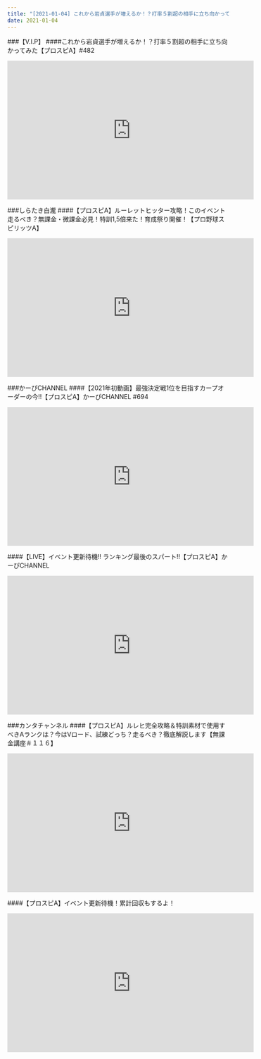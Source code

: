 ```yaml
---
title: "[2021-01-04] これから岩貞選手が増えるか！？打率５割超の相手に立ち向かってみた【プロスピA】#482 他"
date: 2021-01-04
---
```

###【V.I.P】
####これから岩貞選手が増えるか！？打率５割超の相手に立ち向かってみた【プロスピA】#482
<iframe width="560" height="315" src="https://www.youtube.com/embed/iOdRhMiLvy4" frameborder="0" allow="accelerometer; autoplay; clipboard-write; encrypted-media; gyroscope; picture-in-picture" allowfullscreen></iframe>

###しらたき白瀧
####【プロスピA】ルーレットヒッター攻略！このイベント走るべき？無課金・微課金必見！特訓1,5倍来た！育成祭り開催！【プロ野球スピリッツA】
<iframe width="560" height="315" src="https://www.youtube.com/embed/Vk9UPFjygmo" frameborder="0" allow="accelerometer; autoplay; clipboard-write; encrypted-media; gyroscope; picture-in-picture" allowfullscreen></iframe>

###かーぴCHANNEL
####【2021年初動画】最強決定戦1位を目指すカープオーダーの今!!【プロスピA】かーぴCHANNEL #694
<iframe width="560" height="315" src="https://www.youtube.com/embed/dk04_Aq5gDo" frameborder="0" allow="accelerometer; autoplay; clipboard-write; encrypted-media; gyroscope; picture-in-picture" allowfullscreen></iframe>

####【LIVE】イベント更新待機!! ランキング最後のスパート!!【プロスピA】かーぴCHANNEL
<iframe width="560" height="315" src="https://www.youtube.com/embed/qqhGEucOdhQ" frameborder="0" allow="accelerometer; autoplay; clipboard-write; encrypted-media; gyroscope; picture-in-picture" allowfullscreen></iframe>

###カンタチャンネル
####【プロスピA】ルレヒ完全攻略＆特訓素材で使用すべきAランクは？今はVロード、試練どっち？走るべき？徹底解説します【無課金講座＃１１６】
<iframe width="560" height="315" src="https://www.youtube.com/embed/AIu-dt6SH1w" frameborder="0" allow="accelerometer; autoplay; clipboard-write; encrypted-media; gyroscope; picture-in-picture" allowfullscreen></iframe>

####【プロスピA】イベント更新待機！累計回収もするよ！
<iframe width="560" height="315" src="https://www.youtube.com/embed/vzxep5vkTWw" frameborder="0" allow="accelerometer; autoplay; clipboard-write; encrypted-media; gyroscope; picture-in-picture" allowfullscreen></iframe>

